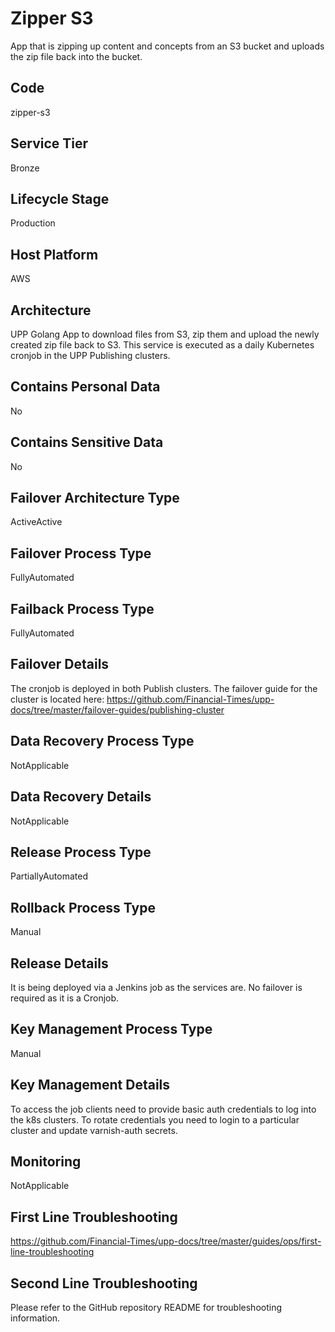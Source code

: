 <!--
    Written in the format prescribed by https://github.com/Financial-Times/runbook.md.
    Any future edits should abide by this format.
-->
# Zipper S3

App that is zipping up content and concepts from an S3 bucket and uploads the zip file back into the bucket.

## Code

zipper-s3

<!-- Placeholder - remove HTML comment markers to activate
## Primary URL
Enter descriptive text satisfying the following:
The main url served by the system.

...or delete this placeholder if not applicable to this system
-->

## Service Tier

Bronze

## Lifecycle Stage

Production

## Host Platform

AWS

## Architecture

UPP Golang App to download files from S3, zip them and upload the newly created zip file back to S3. This service is executed as a daily Kubernetes cronjob in the UPP Publishing clusters.

## Contains Personal Data

No

## Contains Sensitive Data

No

<!-- Placeholder - remove HTML comment markers to activate
## Can Download Personal Data
Choose Yes or No

...or delete this placeholder if not applicable to this system
-->

<!-- Placeholder - remove HTML comment markers to activate
## Can Contact Individuals
Choose Yes or No

...or delete this placeholder if not applicable to this system
-->

## Failover Architecture Type

ActiveActive

## Failover Process Type

FullyAutomated

## Failback Process Type

FullyAutomated

## Failover Details

The cronjob is deployed in both Publish clusters. The failover guide for the cluster is located here: <https://github.com/Financial-Times/upp-docs/tree/master/failover-guides/publishing-cluster>

## Data Recovery Process Type

NotApplicable

## Data Recovery Details

NotApplicable

## Release Process Type

PartiallyAutomated

## Rollback Process Type

Manual

## Release Details

It is being deployed via a Jenkins job as the services are. No failover is required as it is a Cronjob.

<!-- Placeholder - remove HTML comment markers to activate
## Heroku Pipeline Name
Enter descriptive text satisfying the following:
This is the name of the Heroku pipeline for this system. If you don't have a pipeline, this is the name of the app in Heroku. A pipeline is a group of Heroku apps that share the same codebase where each app in a pipeline represents the different stages in a continuous delivery workflow, i.e. staging, production.

...or delete this placeholder if not applicable to this system
-->

## Key Management Process Type

Manual

## Key Management Details

To access the job clients need to provide basic auth credentials to log into the k8s clusters. To rotate credentials you need to login to a particular cluster and update varnish-auth secrets.

## Monitoring

NotApplicable

## First Line Troubleshooting

<https://github.com/Financial-Times/upp-docs/tree/master/guides/ops/first-line-troubleshooting>

## Second Line Troubleshooting

Please refer to the GitHub repository README for troubleshooting information.